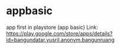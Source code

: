# appbasic
app first in playstore (app basic)
Link:
https://play.google.com/store/apps/details?id=bangundatar.yusril.anonym.bangunruang


